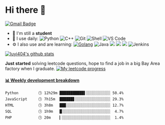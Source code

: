 # Hi there 👋

[![Gmail Badge](https://img.shields.io/badge/-luyi4me@gmail.com-c14438?style=plastic&logo=Gmail&logoColor=white&link=mailto:luyi4me@gmail.com)](mailto:luyi4me@gmail.com)

- 🏢 I'm still a  **student**
- 🚀 I use daily:
  ![Python](https://img.shields.io/badge/-Python-8fcfd1?style=flat-square&logo=Python)
  ![C++](https://img.shields.io/badge/-C++-00599C?style=flat-square&logo=c)
  ![Git](https://img.shields.io/badge/-Git-black?style=flat-square&logo=git)
  ![Shell](https://img.shields.io/badge/-Shell-blasck?style=flat-square&logo=Shell)
  ![VS Code](https://img.shields.io/badge/-VS%20Code-007ACC?style=flat-square&logo=visual-studio-code)
- ⚙️ I also use and are learning:  [![Golang](https://img.shields.io/badge/-Golang-00ADD8?style=flat-square&logo=go&logoColor=ffffff)](https://golang.org/) ![Java](https://img.shields.io/badge/-java-3f4441?style=flat-square&logo=java&logoColor=ffffff) [![](https://img.shields.io/badge/-Docker-2496ED?style=flat-square&logo=Docker&logoColor=ffffff)](https://www.docker.com/)
[![](https://img.shields.io/badge/-Nginx-269539?style=flat-square&logo=Nginx&logoColor=ffffff)](https://nginx.org/)
[![](https://img.shields.io/badge/-Kubernetes-326CE5?style=flat-square&logo=Kubernetes&logoColor=ffffff)](https://kubernetes.io/) 
![Jenkins](https://img.shields.io/badge/-Jenkins-black?style=flat-square&logo=Jenkins&logoColor=ffffff) 

[![luyi404's github stats](https://github-readme-stats.vercel.app/api?username=luyi404&show_icons=true)](https://github.com/luyi404) 

**Just started** solving leetcode questions, hope to find a job in a big Bay Area factory when I graduate.
[![My leetcode progress](https://stats.justsong.cn/api/leetcode/?username=luyi4me)](https://leetcode.com/luyi4me/)
<br>
<!-- waka-box start -->
#### <a href="https://gist.github.com/ce41b7a336cd772beb5f10348a997b48" target="_blank">📊 Weekly development breakdown</a>
```text
Python         🕓 12h29m ███████████▌░░░░░░░░░░░ 50.4%
JavaScript     🕓 7h15m  ██████▋░░░░░░░░░░░░░░░░ 29.3%
HTML           🕓 3h8m   ██▉░░░░░░░░░░░░░░░░░░░░ 12.7%
SQL            🕓 1h9m   █░░░░░░░░░░░░░░░░░░░░░░  4.7%
PHP            🕓 20m    ▎░░░░░░░░░░░░░░░░░░░░░░  1.4%
```
<!-- Powered by https://github.com/YouEclipse/waka-box-go . -->
<!-- waka-box end -->

